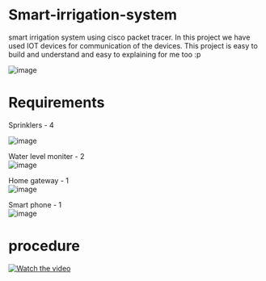 # Smart-irrigation-system
smart irrigation system using cisco packet tracer. In this project we have used IOT devices for communication of the devices. This project is easy to build and understand
and easy to explaining for me too :p

![image](https://user-images.githubusercontent.com/83394182/167321640-d74089f4-4aa8-4216-b512-252f6fc8c106.png)


# Requirements 
 Sprinklers - 4 <br>
 
 ![image](https://user-images.githubusercontent.com/83394182/167321704-eb7d69a0-7ff9-4745-9b0b-fe7044d56b17.png)
 

 Water level moniter - 2 <br>
 ![image](https://user-images.githubusercontent.com/83394182/167321708-914d9b94-0f90-4aba-a953-01c81c4999d0.png)

 Home gateway - 1 <br>
 ![image](https://user-images.githubusercontent.com/83394182/167321714-1523ab78-5de2-4f1a-bdf1-8d665e7bcfcc.png)

 Smart phone - 1 <br>
 ![image](https://user-images.githubusercontent.com/83394182/167321724-3d2d082b-35f4-4aa3-aebc-a2f07ed023f5.png)

 
# procedure

[![Watch the video](https://img.youtube.com/vi/ReOy2kQIPbw/maxresdefault.jpg)](https://youtu.be/ReOy2kQIPbw)




